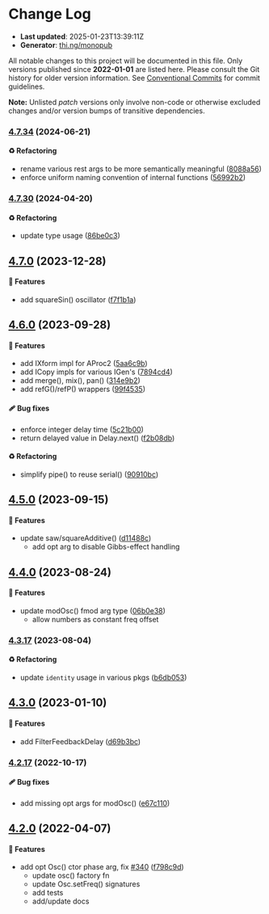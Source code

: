 # Change Log

- **Last updated**: 2025-01-23T13:39:11Z
- **Generator**: [thi.ng/monopub](https://thi.ng/monopub)

All notable changes to this project will be documented in this file.
Only versions published since **2022-01-01** are listed here.
Please consult the Git history for older version information.
See [Conventional Commits](https://conventionalcommits.org/) for commit guidelines.

**Note:** Unlisted _patch_ versions only involve non-code or otherwise excluded changes
and/or version bumps of transitive dependencies.

### [4.7.34](https://github.com/thi-ng/umbrella/tree/@thi.ng/dsp@4.7.34) (2024-06-21)

#### ♻️ Refactoring

- rename various rest args to be more semantically meaningful ([8088a56](https://github.com/thi-ng/umbrella/commit/8088a56))
- enforce uniform naming convention of internal functions ([56992b2](https://github.com/thi-ng/umbrella/commit/56992b2))

### [4.7.30](https://github.com/thi-ng/umbrella/tree/@thi.ng/dsp@4.7.30) (2024-04-20)

#### ♻️ Refactoring

- update type usage ([86be0c3](https://github.com/thi-ng/umbrella/commit/86be0c3))

## [4.7.0](https://github.com/thi-ng/umbrella/tree/@thi.ng/dsp@4.7.0) (2023-12-28)

#### 🚀 Features

- add squareSin() oscillator ([f7f1b1a](https://github.com/thi-ng/umbrella/commit/f7f1b1a))

## [4.6.0](https://github.com/thi-ng/umbrella/tree/@thi.ng/dsp@4.6.0) (2023-09-28)

#### 🚀 Features

- add IXform impl for AProc2 ([5aa6c9b](https://github.com/thi-ng/umbrella/commit/5aa6c9b))
- add ICopy impls for various IGen's ([7894cd4](https://github.com/thi-ng/umbrella/commit/7894cd4))
- add merge(), mix(), pan() ([314e9b2](https://github.com/thi-ng/umbrella/commit/314e9b2))
- add refG()/refP() wrappers ([99f4535](https://github.com/thi-ng/umbrella/commit/99f4535))

#### 🩹 Bug fixes

- enforce integer delay time ([5c21b00](https://github.com/thi-ng/umbrella/commit/5c21b00))
- return delayed value in Delay.next() ([f2b08db](https://github.com/thi-ng/umbrella/commit/f2b08db))

#### ♻️ Refactoring

- simplify pipe() to reuse serial() ([90910bc](https://github.com/thi-ng/umbrella/commit/90910bc))

## [4.5.0](https://github.com/thi-ng/umbrella/tree/@thi.ng/dsp@4.5.0) (2023-09-15)

#### 🚀 Features

- update saw/squareAdditive() ([d11488c](https://github.com/thi-ng/umbrella/commit/d11488c))
  - add opt arg to disable Gibbs-effect handling

## [4.4.0](https://github.com/thi-ng/umbrella/tree/@thi.ng/dsp@4.4.0) (2023-08-24)

#### 🚀 Features

- update modOsc() fmod arg type ([06b0e38](https://github.com/thi-ng/umbrella/commit/06b0e38))
  - allow numbers as constant freq offset

### [4.3.17](https://github.com/thi-ng/umbrella/tree/@thi.ng/dsp@4.3.17) (2023-08-04)

#### ♻️ Refactoring

- update `identity` usage in various pkgs ([b6db053](https://github.com/thi-ng/umbrella/commit/b6db053))

## [4.3.0](https://github.com/thi-ng/umbrella/tree/@thi.ng/dsp@4.3.0) (2023-01-10)

#### 🚀 Features

- add FilterFeedbackDelay ([d69b3bc](https://github.com/thi-ng/umbrella/commit/d69b3bc))

### [4.2.17](https://github.com/thi-ng/umbrella/tree/@thi.ng/dsp@4.2.17) (2022-10-17)

#### 🩹 Bug fixes

- add missing opt args for modOsc() ([e67c110](https://github.com/thi-ng/umbrella/commit/e67c110))

## [4.2.0](https://github.com/thi-ng/umbrella/tree/@thi.ng/dsp@4.2.0) (2022-04-07)

#### 🚀 Features

- add opt Osc() ctor phase arg, fix [#340](https://github.com/thi-ng/umbrella/issues/340) ([f798c9d](https://github.com/thi-ng/umbrella/commit/f798c9d))
  - update osc() factory fn
  - update Osc.setFreq() signatures
  - add tests
  - add/update docs
